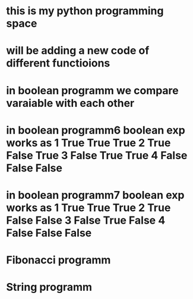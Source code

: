 # this is my python programming space
# will be adding a new code of different functioions 
# in boolean programm we compare varaiable with each other 
# in boolean programm6 boolean exp works as 1 True	True True  2 True False	True 3 False True True 4 False False False
# in boolean programm7 boolean exp works as 1 True	True True  2 True False	False 3 False True	False 4 False False	False
# Fibonacci programm
# String programm